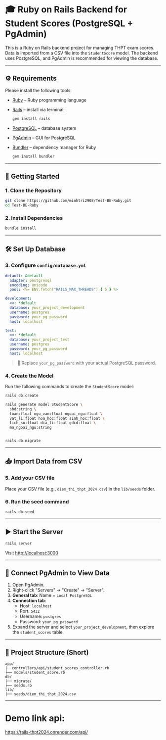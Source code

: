 # 🎓 Ruby on Rails Backend for Student Scores (PostgreSQL + PgAdmin)

This is a Ruby on Rails backend project for managing THPT exam scores. Data is imported from a CSV file into the `StudentScore` model. The backend uses PostgreSQL, and PgAdmin is recommended for viewing the database.

---

## ⚙️ Requirements

Please install the following tools:

- [Ruby](https://rubyinstaller.org/) – Ruby programming language
- [Rails](https://rubyonrails.org/) – install via terminal:

  ```bash
  gem install rails
  ```

- [PostgreSQL](https://www.postgresql.org/download/) – database system
- [PgAdmin](https://www.pgadmin.org/download/) – GUI for PostgreSQL
- [Bundler](https://bundler.io/) – dependency manager for Ruby

  ```bash
  gem install bundler
  ```
---

## 🚀 Getting Started

### 1. Clone the Repository

```bash
git clone https://github.com/minhtri2908/Test-BE-Ruby.git
cd Test-BE-Ruby
```

### 2. Install Dependencies

```bash
bundle install
```

---

## 🛠 Set Up Database

### 3. Configure `config/database.yml`

```yaml
default: &default
  adapter: postgresql
  encoding: unicode
  pool: <%= ENV.fetch("RAILS_MAX_THREADS") { 5 } %>

development:
  <<: *default
  database: your_project_development
  username: postgres
  password: your_pg_password
  host: localhost

test:
  <<: *default
  database: your_project_test
  username: postgres
  password: your_pg_password
  host: localhost
```

> 🔐 Replace `your_pg_password` with your actual PostgreSQL password.

### 4. Create the Model

Run the following commands to create the `StudentScore` model:

```bash
rails db:create

rails generate model StudentScore \
  sbd:string \
  toan:float ngu_van:float ngoai_ngu:float \
  vat_li:float hoa_hoc:float sinh_hoc:float \
  lich_su:float dia_li:float gdcd:float \
  ma_ngoai_ngu:string


rails db:migrate
```

---

## 📥 Import Data from CSV

### 5. Add your CSV file

Place your CSV file (e.g., `diem_thi_thpt_2024.csv`) in the `lib/seeds` folder.

### 6. Run the seed command

```bash
rails db:seed
```

---

## ▶️ Start the Server

```bash
rails server
```

Visit [http://localhost:3000](http://localhost:3000)

---

## 🐘 Connect PgAdmin to View Data

1. Open PgAdmin.
2. Right-click "Servers" → "Create" → "Server".
3. **General tab**: Name = `Local PostgreSQL`
4. **Connection tab**:
   - Host: `localhost`
   - Port: `5432`
   - Username: `postgres`
   - Password: `your_pg_password`
5. Expand the server and select `your_project_development`, then explore the `student_scores` table.

---

## 📂 Project Structure (Short)

```
app/
├──controllers/api/student_scores_controller.rb
├── models/student_score.rb
db/
├── migrate/
├── seeds.rb
lib/
├── seeds/diem_thi_thpt_2024.csv
```

---

# Demo link api: 
 https://rails-thpt2024.onrender.com/api/
